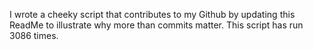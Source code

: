 I wrote a cheeky script that contributes to my Github by updating this ReadMe to illustrate why more than commits matter. This script has run 3086 times.
